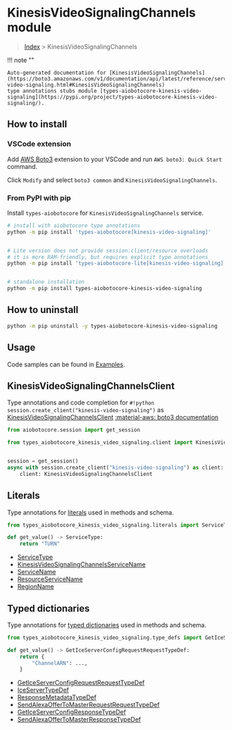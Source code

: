 # KinesisVideoSignalingChannels module

> [Index](../README.md) > KinesisVideoSignalingChannels


!!! note ""

    Auto-generated documentation for [KinesisVideoSignalingChannels](https://boto3.amazonaws.com/v1/documentation/api/latest/reference/services/kinesis-video-signaling.html#KinesisVideoSignalingChannels)
    type annotations stubs module [types-aiobotocore-kinesis-video-signaling](https://pypi.org/project/types-aiobotocore-kinesis-video-signaling/).

## How to install

### VSCode extension

Add [AWS Boto3](https://marketplace.visualstudio.com/items?itemName=Boto3typed.boto3-ide)
extension to your VSCode and run `AWS boto3: Quick Start` command.

Click `Modify` and select `boto3 common` and `KinesisVideoSignalingChannels`.

### From PyPI with pip

Install `types-aiobotocore` for `KinesisVideoSignalingChannels` service.

```bash
# install with aiobotocore type annotations
python -m pip install 'types-aiobotocore[kinesis-video-signaling]'


# Lite version does not provide session.client/resource overloads
# it is more RAM-friendly, but requires explicit type annotations
python -m pip install 'types-aiobotocore-lite[kinesis-video-signaling]'


# standalone installation
python -m pip install types-aiobotocore-kinesis-video-signaling
```



## How to uninstall

```bash
python -m pip uninstall -y types-aiobotocore-kinesis-video-signaling
```

## Usage

Code samples can be found in [Examples](./usage.md).

## KinesisVideoSignalingChannelsClient

Type annotations and code completion for  `#!python session.create_client("kinesis-video-signaling")` as [KinesisVideoSignalingChannelsClient](./client.md)
[:material-aws: boto3 documentation](https://boto3.amazonaws.com/v1/documentation/api/latest/reference/services/kinesis-video-signaling.html#KinesisVideoSignalingChannels.Client)

```python title="Usage example"
from aiobotocore.session import get_session

from types_aiobotocore_kinesis_video_signaling.client import KinesisVideoSignalingChannelsClient


session = get_session()
async with session.create_client("kinesis-video-signaling") as client:
    client: KinesisVideoSignalingChannelsClient
```








## Literals

Type annotations for [literals](./literals.md) used in methods and schema.

```python title="Usage example"
from types_aiobotocore_kinesis_video_signaling.literals import ServiceType

def get_value() -> ServiceType:
    return "TURN"
```

- [ServiceType](./literals.md#servicetype)
- [KinesisVideoSignalingChannelsServiceName](./literals.md#kinesisvideosignalingchannelsservicename)
- [ServiceName](./literals.md#servicename)
- [ResourceServiceName](./literals.md#resourceservicename)
- [RegionName](./literals.md#regionname)




## Typed dictionaries

Type annotations for [typed dictionaries](./type_defs.md) used in methods and schema.

```python title="Usage example"
from types_aiobotocore_kinesis_video_signaling.type_defs import GetIceServerConfigRequestRequestTypeDef

def get_value() -> GetIceServerConfigRequestRequestTypeDef:
    return {
        "ChannelARN": ...,
    }
```

- [GetIceServerConfigRequestRequestTypeDef](./type_defs.md#geticeserverconfigrequestrequesttypedef)
- [IceServerTypeDef](./type_defs.md#iceservertypedef)
- [ResponseMetadataTypeDef](./type_defs.md#responsemetadatatypedef)
- [SendAlexaOfferToMasterRequestRequestTypeDef](./type_defs.md#sendalexaoffertomasterrequestrequesttypedef)
- [GetIceServerConfigResponseTypeDef](./type_defs.md#geticeserverconfigresponsetypedef)
- [SendAlexaOfferToMasterResponseTypeDef](./type_defs.md#sendalexaoffertomasterresponsetypedef)

